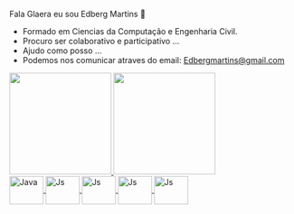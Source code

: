 

Fala Glaera eu sou Edberg Martins 👋

-  Formado em Ciencias da Computação e Engenharia Civil.
-  Procuro ser colaborativo e participativo ...
-  Ajudo como posso ...
-  Podemos nos comunicar atraves do email: Edbergmartins@gmail.com

<div id="stats">
  <a href="https://github.com/EdbergMartins">
  <img height=180em src ="https://github-readme-stats.vercel.app/api?username=EdbergMartins&show_icons=true&count_private=true&theme=dracula"/>
  <img height=180em src ="https://github-readme-stats.vercel.app/api/top-langs/?username=anuraghazra&layout=compact&exclude_repo=github-readme-stats,anuraghazra.github.io&theme=dracula"/>
</div>
  <div id="iconProg">
     <img align="center" alt="Java" height="50" width="60" src="https://cdn.jsdelivr.net/gh/devicons/devicon/icons/java/java-original.svg" />
    <img align="center" alt="Js" height="50" width="60" src="https://cdn.jsdelivr.net/gh/devicons/devicon/icons/javascript/javascript-original.svg" />
    <img align="center" alt="Js" height="50" width="60" src="https://cdn.jsdelivr.net/gh/devicons/devicon/icons/html5/html5-original-wordmark.svg" />
    <img align="center" alt="Js" height="50" width="60" src="https://cdn.jsdelivr.net/gh/devicons/devicon/icons/css3/css3-original-wordmark.svg" />
    <img align="center" alt="Js" height="50" width="60" src="https://cdn.jsdelivr.net/gh/devicons/devicon/icons/react/react-original.svg" />

  </div>

